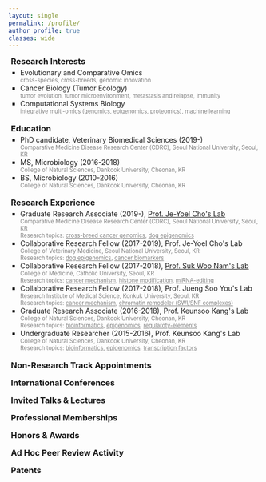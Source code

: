 ```yaml
---
layout: single
permalink: /profile/
author_profile: true
classes: wide
---
```


<head>
    <link rel="stylesheet" href="https://cdnjs.cloudflare.com/ajax/libs/font-awesome/6.0.0-beta3/css/all.min.css">
    <style>    
        h3 {
            margin-top: 0;
            margin-bottom: 0;
            padding-left: 5px;
        }
        .intro ul {
            margin-top: 4px;
            margin-bottom: 0;
            list-style-type: square
        }
        .intro p {
            margin-top: 0;
            margin-bottom: 0;
            color:gray;
            font-size: 80%;
        }
        .toggle-content {
            display: none; /* Hide content by default */
            opacity: 0; /* Start hidden */
            max-height: 0; /* Start hidden */
            overflow: hidden; /* Prevents content overflow */
            transition: max-height 0.5s ease, opacity 0.5s ease; /* Smooth transition */
            margin-bottom: 20px;
            font-size: 80%;
        }
        .toggle-button {
            cursor: pointer;
            display: flex;
            align-items: center;
            user-select: none; /* Prevent text selection */
            margin-bottom: 15px; /* Add bottom margin for gap */
        }
        .toggle-button .fas {
            margin-left: 10px;
            transition: transform 0.3s;
        }
        .toggle-button.active .fas {
            transform: rotate(90deg);
        }
        .toggle-content.show {
            display: block;
            opacity: 1;
            max-height: 1000px; /* Large enough to display the content */
        }
        .youtube-container {
            position: relative;
            width: 66.66%; /* Set width to 2/3 of the container */
            max-width: 100%; /* Ensure it doesn't exceed the container's width */
            padding-bottom: 37.5%; /* Aspect ratio 16:9 */
            height: 0;
            margin-bottom: 40px; /* Add some space below the video */
        }
        .youtube-iframe {
            position: absolute;
            top: 0;
            left: 0;
            width: 100%;
            height: 100%;
        }
        @media (max-width: 600px) {
            .youtube-container {
                width: 100%; /* Full width on small screens */
                max-width: none; /* Remove max width on small screens */
            }
        }
    </style>
</head>

<body>
    <!-- YouTube Video Container: 영상 만들면 src에 link만 넣기
    <div class="youtube-container">
        <iframe class="youtube-iframe" src="https://www.youtube.com/embed/Lh2lbnKj1EU" frameborder="0" allowfullscreen></iframe>
    </div>-->
    <div class="intro">
        <h3>Research Interests</h3> 
        <ul>
            <li>Evolutionary and Comparative Omics
            <p>cross-species, cross-breeds, genomic innovation</p></li>
            <li>Cancer Biology (Tumor Ecology)
            <p>tumor evolution, tumor microenvironment, metastasis and relapse, immunity</p></li>
            <li>Computational Systems Biology
            <p>integrative multi-omics (genomics, epigenomics, proteomics), machine learning</p></li>
        </ul>
        <br>
        <h3>Education</h3>
        <ul>
            <li>PhD candidate, Veterinary Biomedical Sciences (2019-)
            <p>Comparative Medicine Disease Research Center (CDRC), Seoul National University, Seoul, KR</p></li>
            <li>MS, Microbiology  (2016-2018)
            <p>College of Natural Sciences, Dankook University, Cheonan, KR</p></li>
            <li>BS, Microbiology (2010-2016)
            <p>College of Natural Sciences, Dankook University, Cheonan, KR</p></li>
        </ul>
        <br>
        <h3>Research Experience</h3>
        <ul>
            <li>Graduate Research Associate (2019-), <a href="https://vetbio.snu.ac.kr/" target="_blank" style="color: inherit; ">Prof. Je-Yoel Cho's Lab</a>
            <p>Comparative Medicine Disease Research Center (CDRC), Seoul National University, Seoul, KR<br>
            Research topics: <u>cross-breed cancer genomics</u>, <u>dog epigenomics</u></p></li>
            <li>Collaborative Research Fellow (2017-2019), Prof. Je-Yoel Cho's Lab
            <p>College of Veterinary Medicine, Seoul National University, Seoul, KR<br>
            Research topics: <u>dog epigenomics</u>, <u>cancer biomarkers</u></p></li>
            <li>Collaborative Research Fellow (2017-2018), <a href="http://www.neornat.com/en/" target="_blank" style="color: inherit; ">Prof. Suk Woo Nam's Lab</a>
            <p>College of Medicine, Catholic University, Seoul, KR<br>
            Research topics: <u>cancer mechanism</u>, <u>histone modification</u>, <u>miRNA-editing</u></p></li>
            <li>Collaborative Research Fellow (2017-2018), Prof. Jueng Soo You's Lab
            <p>Research Institute of Medical Science, Konkuk University, Seoul, KR<br>
            Research topics: <u>cancer mechanism</u>, <u>chromatin remodeler (SWI/SNF complexes)</u> </p></li>
            <li>Graduate Research Associate (2016-2018), Prof. Keunsoo Kang's Lab
            <p>College of Natural Sciences, Dankook University, Cheonan, KR<br>
            Research topics: <u>bioinformatics</u>, <u>epigenomics</u>, <u>regularoty-elements</u></p></li>
            <li>Undergraduate Researcher (2015-2016), Prof. Keunsoo Kang's Lab
            <p>College of Natural Sciences, Dankook University, Cheonan, KR<br>
            Research topics: <u>bioinformatics</u>, <u>epigenomics</u>, <u>transcription factors</u></p></li>
        </ul>
        <br>
        <h3 class="toggle-button" onclick="toggleVisibility('non-research', this)">
            Non-Research Track Appointments
            <i class="fas fa-chevron-right"></i>
        </h3>
        <div id="non-research" class="toggle-content">
            <ul>
                <li>Facility Manager (2021-2023), Comparative Medicine Disease Research Center (CDRC), Seoul National Univ.</li>
                <li>Lab Website Manager (2020-2024), Comparative Medicine Disease Research Center (CDRC), Seoul National Univ.</li>
                <li>NAS Sever Manager (2019-2024), Comparative Medicine Disease Research Center (CDRC), Seoul National Univ.</li>
                <li>Teaching Assistant (2019-2022), Biochemistry (Undergrad course), College of Veterinary Medicine, Seoul National Univ.</li>
                <li>Teaching Assistant (2017), Statistics Class (Undergrad course), Department of Microbiology, Dankook Univ.</li>
                <li>Graduate Assistant (2016-2017), Department of Microbiology, Dankook Univ.</li>
            </ul>
        </div>
        <h3 class="toggle-button" onclick="toggleVisibility('int_conf', this)">
            International Conferences
            <i class="fas fa-chevron-right"></i>
        </h3>
        <div id="int_conf" class="toggle-content">
            <ul>
                <li><a href="../images/profile/2022_KSMCB_oral.png" target="_blank" style="color: inherit; ">Oral</a> & <a href="../images/profile/2022_KSMCB_poster.png" target="_blank" style="color: inherit; ">Poster</a> Presentation (Invited Speaker), International Conference of the Korean Society for Molecular and Cellular Biology (KSMCB) 2022 (Jeju, KR)</li>
                <li><a href="../images/profile/2015_Poster.png" target="_blank" style="color: inherit; ">Poster</a> Presentation, 2015 (KR)</li>
            </ul>
        </div>
        <h3 class="toggle-button" onclick="toggleVisibility('inv_talk', this)">
            Invited Talks & Lectures
            <i class="fas fa-chevron-right"></i>
        </h3>
        <div id="inv_talk" class="toggle-content">
            <ul>
                <li>Invited talk (2023), Advanced Comparative Medicine (Graduate Course), College of Veterinary Medicine, Seoul National University (Seoul, KR)<br>
                Topic: Comparative mammalian and dog genomics</li>
                <li><a href="../images/profile/2023_Invited_The_Hook.png" target="_blank" style="color: inherit; ">Invited talk</a> (2023), The 1st THE HOOK One-Day Camp (AI+BIO) for High School Students (Seoul, KR)<br>
                Topic: Comparative genomics for genomic innovation</li>
            </ul>
        </div>
        <h3 class="toggle-button" onclick="toggleVisibility('memberships', this)">
            Professional Memberships
            <i class="fas fa-chevron-right"></i>
        </h3>
        <div id="memberships" class="toggle-content">
            <ul>
                <li>Associate Member (2024-), <a href="https://www.aacr.org/" target="_blank" style="color: inherit; ">American Society for Cancer Research (AACR)</a></li>
                <li>Collaborating Member (2022-), <a href="https://www.humancellatlas.org/" target="_blank" style="color: inherit; ">Human Cell Atlas</a></li>
                <li>Student Member (2022-), <a href="https://www.ksmcb.or.kr/eng/" target="_blank" style="color: inherit; ">Korean Society for Molecular and Cellular Biology (KSMCB)</a></li>
                <li>Student Member (2021-), <a href="http://www.khupo.org/" target="_blank" style="color: inherit; ">The Korean Human Proteome Organization (KHUPO)</a></li>
                <li>Student Member (2016-), <a href="https://kogo.or.kr/index.asp" target="_blank" style="color: inherit; ">Korea Genome Organization (KOGO)</a></li>
                <li>Student Member (2015-), <a href="https://www.ksbmb.or.kr/html/?pmode=english" target="_blank" style="color: inherit; ">Korean Society for Biochemistry and Molecular Biology (KSBMB)</a></li>
            </ul>
        </div>
        <h3 class="toggle-button" onclick="toggleVisibility('honors-awards', this)">
            Honors & Awards
            <i class="fas fa-chevron-right"></i>
        </h3>
        <div id="honors-awards" class="toggle-content">
            <ul>
                <li>Selected as <a href="https://www.ibric.org/bric/hanbitsa/treatise.do?mode=treatise-view&id=88641&authorId=41749#!/list" target="_blank" style="color: inherit; ">"한국을 빛낸 사람들 (한빛사)"</a> (People Who Shined Korea) (2023), BRIC</li>
                <li><a href="../images/profile/2022_KSMCB_Young_Investigator.jpg" target="_blank" style="color: inherit; ">Young Scientist Award</a> (2022), KSMCB 2022</li>
                <li><a href="#" onclick="openModal('../images/profile/2022_KSMCB_oral.png'); return false;" style="color: inherit;">Oral</a></li>
                <li><a href="../images/profile/2022_ERD_award.png" target="_blank" style="color: inherit; ">Thesis Presentation</a> (2022), SNU College of Veterinary Medicine ERD Day</li>
            </ul>
        </div>
        <h3 class="toggle-button" onclick="toggleVisibility('review', this)">
            Ad Hoc Peer Review Activity
            <i class="fas fa-chevron-right"></i>
        </h3>
        <div id="review" class="toggle-content">
            <ul>
                <li>Nature Communications (1 manuscript)</li>
                <li>International Journal of Molecular Sciences (1)</li>
                <li>Gene (1)</li>
                <li>Genes & Genomics (2)</li>
            </ul>
        </div>
        <h3 class="toggle-button" onclick="toggleVisibility('patents', this)">
            Patents
            <i class="fas fa-chevron-right"></i>
        </h3>
        <div id="patents" class="toggle-content">
            <ul>
            </ul>
        </div>
    </div>
    <!-- Toggle -->
    <script>
        function toggleVisibility(id, element) {
            var content = document.getElementById(id);
            if (content.classList.contains('show')) {
                content.classList.remove('show');
                element.classList.remove('active');
            } else {
                content.classList.add('show');
                element.classList.add('active');
            }
        }
    </script>
</body>